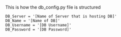 This is how the db_config.py file is structured

```
DB_Server = '[Name of Server that is hosting DB]'
DB_Name = '[Name of DB]'
DB_Username = '[DB Username]'
DB_Password = '[DB Password]'
```
